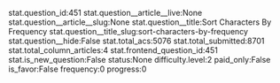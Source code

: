 stat.question_id:451
stat.question__article__live:None
stat.question__article__slug:None
stat.question__title:Sort Characters By Frequency
stat.question__title_slug:sort-characters-by-frequency
stat.question__hide:False
stat.total_acs:5076
stat.total_submitted:8701
stat.total_column_articles:4
stat.frontend_question_id:451
stat.is_new_question:False
status:None
difficulty.level:2
paid_only:False
is_favor:False
frequency:0
progress:0

